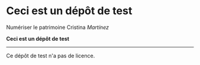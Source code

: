 # Ceci est un dépôt de test
Numériser le patrimoine
Cristina _Martínez_

**Ceci est un dépôt de test**

---

Ce dépôt de test n'a pas de licence.


